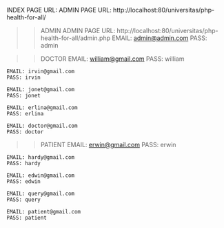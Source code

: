 INDEX PAGE URL: ADMIN PAGE URL: http://localhost:80/universitas/php-health-for-all/

>> ADMIN
    ADMIN PAGE URL: http://localhost:80/universitas/php-health-for-all/admin.php
    EMAIL: admin@admin.com
    PASS: admin

>> DOCTOR
    EMAIL: william@gmail.com
    PASS: william

    EMAIL: irvin@gmail.com
    PASS: irvin

    EMAIL: jonet@gmail.com
    PASS: jonet

    EMAIL: erlina@gmail.com
    PASS: erlina

    EMAIL: doctor@gmail.com
    PASS: doctor

>> PATIENT
    EMAIL: erwin@gmail.com
    PASS: erwin

    EMAIL: hardy@gmail.com
    PASS: hardy

    EMAIL: edwin@gmail.com
    PASS: edwin

    EMAIL: query@gmail.com
    PASS: query

    EMAIL: patient@gmail.com
    PASS: patient